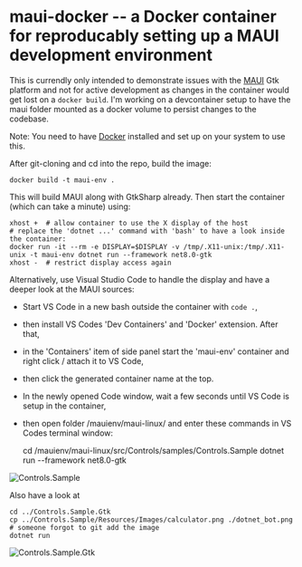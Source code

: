 # maui-docker -- a Docker container for reproducably setting up a MAUI development environment

This is currendly only intended to demonstrate issues with the [MAUI](https://github.com/jsuarezruiz/maui-linux) Gtk platform and not 
for active development as changes in the container would get lost on a `docker build`. I'm working on a devcontainer setup to have the maui folder mounted as a docker volume to persist changes to the codebase.

Note: You need to have [Docker](https://docs.docker.com/engine/install/ubuntu/) installed and set up 
on your system to use this.

After git-cloning and cd into the repo, build the image:

    docker build -t maui-env .

This will build MAUI along with GtkSharp already. Then start the container (which can take a minute) using:

    xhost +  # allow container to use the X display of the host
    # replace the 'dotnet ...' command with 'bash' to have a look inside the container:
    docker run -it --rm -e DISPLAY=$DISPLAY -v /tmp/.X11-unix:/tmp/.X11-unix -t maui-env dotnet run --framework net8.0-gtk
    xhost -  # restrict display access again

Alternatively, use Visual Studio Code to handle the display and have a deeper look at the MAUI sources:
* Start VS Code in a new bash outside the container with `code .`,
* then install VS Codes 'Dev Containers' and 'Docker' extension. After that, 
* in the 'Containers' item of side panel start the 'maui-env' container and right click / attach it to VS Code, 
* then click the generated container name at the top. 
* In the newly opened Code window, wait a few seconds until VS Code is setup in the container,
* then open folder /mauienv/maui-linux/ and enter these commands in VS Codes terminal window:

    cd /mauienv/maui-linux/src/Controls/samples/Controls.Sample
    dotnet run --framework net8.0-gtk

![Controls.Sample](https://raw.githubusercontent.com/Thomas-Mielke-Software/maui-docker/d77cd672b4586fcfbe5a9aea89dff0ea8cfee3f2/pics/ControlsSample.png)

Also have a look at

    cd ../Controls.Sample.Gtk
    cp ../Controls.Sample/Resources/Images/calculator.png ./dotnet_bot.png  # someone forgot to git add the image
    dotnet run

![Controls.Sample.Gtk](https://raw.githubusercontent.com/Thomas-Mielke-Software/maui-docker/d77cd672b4586fcfbe5a9aea89dff0ea8cfee3f2/pics/ControlsSampleGtk.png)
